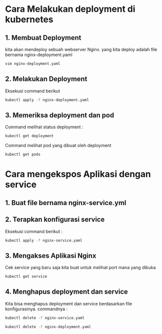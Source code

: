 # Cara Melakukan deployment di kubernetes

## 1. Membuat Deployment
kita akan mendeploy sebuah webserver Nginx. yang kita deploy adalah file bernama nginx-deployment.yaml
```bash
vim nginx-deployment.yaml
```

## 2. Melakukan Deployment
Eksekusi command berikut
```bash
kubectl apply -f nginx-deployment.yaml
```

## 3. Memeriksa deployment dan pod
Command melihat status deployment :
```bash
kubectl get deployment
```
Command melihat pod yang dibuat oleh deployment
```bash
kubectl get pods
```

# Cara  mengekspos Aplikasi dengan service

## 1. Buat file bernama nginx-service.yml

## 2. Terapkan konfigurasi service
Eksekusi command berikut :
```bash
kubectl apply -f nginx-service.yaml
```
## 3. Mengakses Aplikasi Nginx
Cek service yang baru saja kita buat untuk melihat port mana yang dibuka
```bash
kubectl get service
```
## 4. Menghapus deployment dan service
Kita bisa menghapus deployment dan service berdasarkan file konfigurasinya. commandnya :

```bash
kubectl delete -f nginx-service.yaml
```

```bash
kubectl delete -f nginx-deployment.yaml
```

